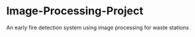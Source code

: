 # Image-Processing-Project
An early fire detection system using image processing for waste stations
